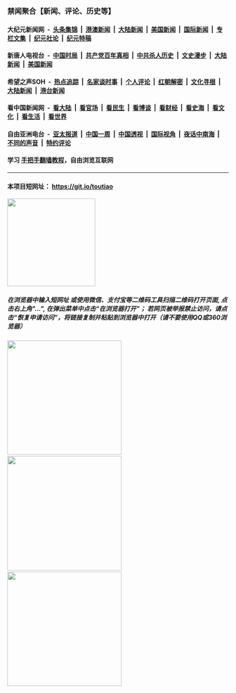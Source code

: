 ### 禁闻聚合【新闻、评论、历史等】

#### 大纪元新闻网 &nbsp;-&nbsp; [头条集锦](indexes/E头条集锦.md?t=02261602) &nbsp;|&nbsp; [港澳新闻](indexes/E港澳新闻.md?t=02261602)  &nbsp;|&nbsp; [大陆新闻](indexes/E大陆新闻.md?t=02261602) &nbsp;|&nbsp; [美国新闻](indexes/E美国新闻.md?t=02261602) &nbsp;|&nbsp; [国际新闻](indexes/E国际新闻.md?t=02261602) &nbsp;|&nbsp; [专栏文集](indexes/E专栏文集.md?t=02261602) &nbsp;|&nbsp; [纪元社论](indexes/E纪元社论.md?t=02261602) &nbsp;|&nbsp; [纪元特稿](indexes/E纪元特稿.md?t=02261602) 

#### 新唐人电视台 &nbsp;-&nbsp; [中国时局](indexes/N中国时局.md?t=02261602) &nbsp;|&nbsp; [共产党百年真相](indexes/N共产党百年真相.md?t=02261602) &nbsp;|&nbsp; [中共杀人历史](indexes/N中共杀人历史.md?t=02261602) &nbsp;|&nbsp; [文史漫步](indexes/N文史漫步.md?t=02261602) &nbsp;|&nbsp; [大陆新闻](indexes/N大陆新闻.md?t=02261602) &nbsp;|&nbsp; [美国新闻](indexes/N美国新闻.md?t=02261602)

#### 希望之声SOH &nbsp;-&nbsp; [热点追踪](indexes/H热点追踪.md?t=02261602) &nbsp;|&nbsp; [名家谈时事](indexes/H名家谈时事.md?t=02261602) &nbsp;|&nbsp; [个人评论](indexes/H个人评论.md?t=02261602)  &nbsp;|&nbsp; [红朝解密](indexes/H红朝解密.md?t=02261602) &nbsp;|&nbsp; [文化寻根](indexes/H文化寻根.md?t=02261602) &nbsp;|&nbsp; [大陆新闻](indexes/H大陆新闻.md?t=02261602) &nbsp;|&nbsp; [港台新闻](indexes/H港台新闻.md?t=02261602)

#### 看中国新闻网 &nbsp;-&nbsp; [看大陆](indexes/S看大陆.md?t=02261602) &nbsp;|&nbsp; [看官场](indexes/S看官场.md?t=02261602) &nbsp;|&nbsp; [看民生](indexes/S看民生.md?t=02261602)  &nbsp;|&nbsp; [看博谈](indexes/S看博谈.md?t=02261602) &nbsp;|&nbsp; [看财经](indexes/S看财经.md?t=02261602) &nbsp;|&nbsp; [看史海](indexes/S看史海.md?t=02261602) &nbsp;|&nbsp; [看文化](indexes/S看文化.md?t=02261602) &nbsp;|&nbsp; [看生活](indexes/S看生活.md?t=02261602) &nbsp;|&nbsp; [看世界](indexes/S看世界.md?t=02261602)

#### 自由亚洲电台 &nbsp;-&nbsp; [亚太报道](indexes/R亚太报道.md?t=02261602) &nbsp;|&nbsp; [中国一周](indexes/R中国一周.md?t=02261602) &nbsp;|&nbsp; [中国透视](indexes/R中国透视.md?t=02261602)  &nbsp;|&nbsp; [国际视角](indexes/R国际视角.md?t=02261602) &nbsp;|&nbsp; [夜话中南海](indexes/R夜话中南海.md?t=02261602) &nbsp;|&nbsp; [不同的声音](indexes/R不同的声音.md?t=02261602) &nbsp;|&nbsp; [特约评论](indexes/R特约评论.md?t=02261602)

#### 学习 [手把手翻墙教程](https://github.com/gfw-breaker/guides/wiki)，自由浏览互联网

----

#### 本项目短网址： https://git.io/toutiao
<img src="https://raw.githubusercontent.com/gfw-breaker/banned-news/master/scripts/img/qr.png" width="200px"/>  

##### 在浏览器中输入短网址 或使用微信、支付宝等二维码工具扫描二维码打开页面, 点击右上角"...", 在弹出菜单中点击“在浏览器打开”； 若网页被举报禁止访问，请点击“恢复申请访问”，将链接复制并粘贴到浏览器中打开（请不要使用QQ或360浏览器）

<img src="https://raw.githubusercontent.com/gfw-breaker/banned-news/master/scripts/img/1.png" width="260px"/> &nbsp; <img src="https://raw.githubusercontent.com/gfw-breaker/banned-news/master/scripts/img/2.png" width="260px"/> &nbsp; <img src="https://raw.githubusercontent.com/gfw-breaker/banned-news/master/scripts/img/3.png" width="260px"/>
